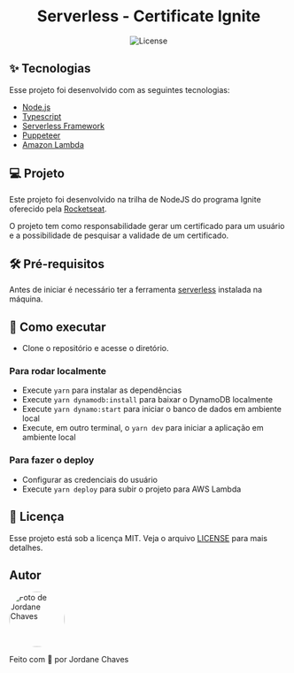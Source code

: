 <h1 align="center">Serverless - Certificate Ignite</h1>

<p align="center">
  <img alt="License" src="https://img.shields.io/static/v1?label=license&message=MIT&color=8257E5&labelColor=000000">
</p>

## ✨ Tecnologias

Esse projeto foi desenvolvido com as seguintes tecnologias:

- [Node.js](https://nodejs.org/)
- [Typescript](https://www.typescriptlang.org/)
- [Serverless Framework](https://www.serverless.com/)
- [Puppeteer](https://github.com/puppeteer/puppeteer)
- [Amazon Lambda](https://aws.amazon.com/pt/lambda/)

## 💻 Projeto

Este projeto foi desenvolvido na trilha de NodeJS do programa Ignite oferecido pela [Rocketseat](https://rocketseat.com.br).

O projeto tem como responsabilidade gerar um certificado para um usuário e a possibilidade de pesquisar a validade de um certificado.

## 🛠️ Pré-requisitos

Antes de iniciar é necessário ter a ferramenta [serverless](https://www.serverless.com/framework/docs/getting-started) instalada na máquina.

## 🚀 Como executar

- Clone o repositório e acesse o diretório.

### Para rodar localmente

- Execute `yarn` para instalar as dependências
- Execute `yarn dynamodb:install` para baixar o DynamoDB localmente
- Execute `yarn dynamo:start` para iniciar o banco de dados em ambiente local
- Execute, em outro terminal, o `yarn dev` para iniciar a aplicação em ambiente local

### Para fazer o deploy

- Configurar as credenciais do usuário
- Execute `yarn deploy` para subir o projeto para AWS Lambda

## 📄 Licença

Esse projeto está sob a licença MIT. Veja o arquivo [LICENSE](LICENSE.md) para mais detalhes.

## Autor

<img
  style="border-radius: 50%;"
  src="https://avatars.githubusercontent.com/jordane-chaves"
  width="100px;"
  title="Foto de Jordane Chaves"
  alt="Foto de Jordane Chaves"
/>
<br />

Feito com 💜 por Jordane Chaves

